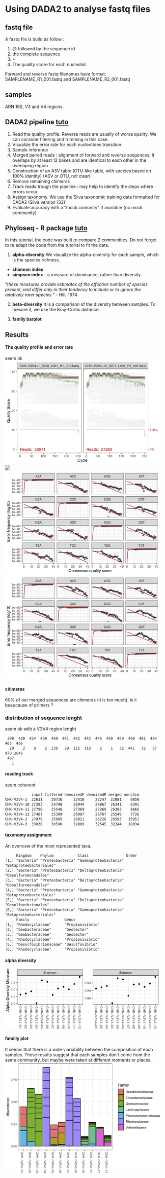 # Using DADA2 to analyse fastq files
## fastq file
A fastq file is build as follow : 
 
1. @ followed by the sequence id
2. the complete sequence  
3. \+  
4. The quality score for each nucleotid 


Forward and reverse fastq filenames have format: SAMPLENAME_R1_001.fastq and SAMPLENAME_R2_001.fastq

## samples
ARN 16S, V3 and V4 regions. 

## DADA2 pipeline [tuto](https://benjjneb.github.io/dada2/tutorial.html)
1. Read the quality profile. Reverse reads are usually of worse quality. We can consider filtering and trimming in this case.
2. Visualize the error rate for each nucleotides transition. 
3. Sample inference
4. Merged paired reads : alignment of forward and reverse sequences, if overlaps by at least 12 bases and are identical to each other in the overlaping region 
5. Construction of an ASV table (OTU-like table, with species based on 100% identity) (ASV or OTU, not clear)
6. Remove remaining chimeras 
7. Track reads trough the pipeline : may help to identify the steps where errors occur. 
8. Assign taxonomy. We use the Silva taxonomic training data formatted for DADA2 (Silva version 132)
9. Evaluate accuracy with a "mock comunity" if available (no mock community)

## Phyloseq - R package [tuto](https://benjjneb.github.io/dada2/tutorial.html)
In this tutorial, the code was built to compare 2 communities. Do not forget to re adapt the code from the tutorial to fit the data.
 
1. **alpha-diversity**
We visualize the alpha-diversity for each sample, which is the species richness. 

- **shannon index**
- **simpson index** - a measure of dominance, rather than diversity

"*these measures provide estimates of the effective number of species present, and differ only in their tendency to include or to ignore the relatively rarer species.*" - Hill, 1974

2. **beta-diversity**
It is a comparison of the diversity between samples. To mesure it, we use the Bray-Curtis distance. 

3. **family barplot**

## Results 
#### The quality profile and error rate
seem ok 
![](ims/qualityprofileR1.jpeg) ![](qualityprofileR2.jpeg)
![](ims/errorrateR1.jpeg) 
![](ims/errorrateR2.jpeg) 

#### chimeras
60% of our merged sequences are chimeras (it is too much), is it beaucause of primers ?
### distribution of sequence lenght 
seem ok with a V3V4 region lenght
<pre><code> 298  420  424  439  440  441  442  443  444  450  459  460  461  464  465  466 
  20    2    9    2  236   29  115  318    2    1   32  441   32   37  970 2845 
 467 
   1 </code></pre>
   
#### reading track
seem coherent 
<pre><code>            input filtered denoisedF denoisedR merged nonchim
CHK-V3V4-1  22611    20736     22418     22247  22081    6850
CHK-V3V4-10 27283    24798     26944     26867  26341    6391
CHK-V3V4-11 27790    25546     27369     27269  26383    8665
CHK-V3V4-12 27487    25309     26987     26767  25549    7726
CHK-V3V4-2  27079    25005     26921     26728  26593   15951
CHK-V3V4-3  33030    30500     32809     32545  32244   18034</code></pre>  

#### taxonomy assignment
An overview of the most represented taxa.

<pre><code>     Kingdom    Phylum           Class                 Order                  
[1,] "Bacteria" "Proteobacteria" "Gammaproteobacteria" "Betaproteobacteriales"
[2,] "Bacteria" "Proteobacteria" "Deltaproteobacteria" "Desulfuromonadales"   
[3,] "Bacteria" "Proteobacteria" "Deltaproteobacteria" "Desulfuromonadales"   
[4,] "Bacteria" "Proteobacteria" "Gammaproteobacteria" "Betaproteobacteriales"
[5,] "Bacteria" "Proteobacteria" "Deltaproteobacteria" "Desulfovibrionales"   
[6,] "Bacteria" "Proteobacteria" "Gammaproteobacteria" "Betaproteobacteriales"
     Family                Genus           
[1,] "Rhodocyclaceae"      "Propionivibrio"
[2,] "Geobacteraceae"      "Geobacter"     
[3,] "Geobacteraceae"      "Geobacter"     
[4,] "Rhodocyclaceae"      "Propionivibrio"
[5,] "Desulfovibrionaceae" "Desulfovibrio" 
[6,] "Rhodocyclaceae"      "Propionivibrio" </code></pre>

#### alpha diversity
![](ims/alphadiversity.jpeg) 
#### familly plot 
It seems that there is a wide viariability between the composition of each samples.
These results suggest that each samples don't come from the same community, but maybe were taken at different moments or places. 
![](ims/family.jpeg) 
